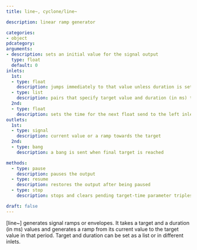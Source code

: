 ```yaml
---
title: line~, cyclone/line~

description: linear ramp generator

categories:
- object
pdcategory:
arguments:
- description: sets an initial value for the signal output
  type: float
  default: 0
inlets:
  1st:
  - type: float
    description: jumps immediately to that value unless duration is set to other than 0 via the second inlet
  - type: list
    description: pairs that specify target value and duration (in ms) to reach it (maximum is 128 target-time pairs). For an odd number of elements, the last element is treated as another pair with 0 ms duration
  2nd:
  - type: float
    description: sets the time for the next float send to the left inlet
outlets:
  1st:
  - type: signal
    description: current value or a ramp towards the target
  2nd:
  - type: bang
    description: a bang is sent when final target is reached

methods:
  - type: pause
    description: pauses the output
  - type: resume
    description: restores the output after being paused
  - type: stop
    description: stops and clears pending target-time parameter triples (but continues outputting its last value)

draft: false
---
```


[line~] generates signal ramps or envelopes. It takes a target and a duration (in ms) values and generates a ramp from its current value to the target value in that period. Target and duration can be set as a list or in different inlets.

